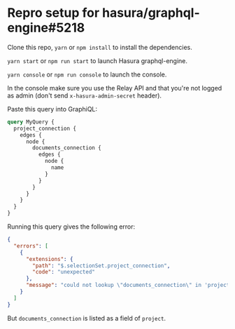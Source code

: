 # Repro setup for  hasura/graphql-engine#5218

Clone this repo, `yarn` or `npm install` to install the dependencies.

`yarn start` or `npm run start` to launch Hasura graphql-engine.

`yarn console` or `npm run console` to launch the console.

In the console make sure you use the Relay API and that you're not logged 
as admin (don't send `x-hasura-admin-secret` header).

Paste this query into GraphiQL:
```graphql
query MyQuery {
  project_connection {
    edges {
      node {
        documents_connection {
          edges {
            node {
              name
            }
          }
        }
      }
    }
  }
}
```

Running this query gives the following error:
```json
{
  "errors": [
    {
      "extensions": {
        "path": "$.selectionSet.project_connection",
        "code": "unexpected"
      },
      "message": "could not lookup \"documents_connection\" in 'project'"
    }
  ]
}
````

But `documents_connection` is listed as a field of `project`.